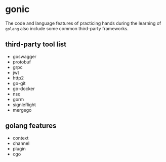 # gonic

The code and language features of practicing hands during the learning of `golang` also include some common third-party frameworks.

## third-party tool list

* goswagger
* protobuf
* grpc
* jwt
* http2
* go-git
* go-docker
* nsq
* gorm
* signleflight
* mergego

## golang features

* context
* channel
* plugin
* cgo